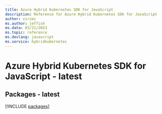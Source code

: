 ```yaml
---
title: Azure Hybrid Kubernetes SDK for JavaScript
description: Reference for Azure Hybrid Kubernetes SDK for JavaScript
author: xirzec
ms.author: jeffish
ms.data: 03/21/2023
ms.topic: reference
ms.devlang: javascript
ms.service: hybridkubernetes
---
```

# Azure Hybrid Kubernetes SDK for JavaScript - latest
## Packages - latest
[!INCLUDE [packages](hybrid-kubernetes-index.md)]